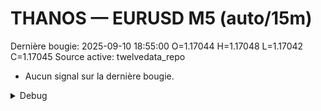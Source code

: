 # THANOS — EURUSD M5 (auto/15m)
Dernière bougie: 2025-09-10 18:55:00  O=1.17044  H=1.17048  L=1.17042  C=1.17045
Source active: twelvedata_repo

- Aucun signal sur la dernière bougie.

<details><summary>Debug</summary>

- TD_API_KEY manquant.

</details>
